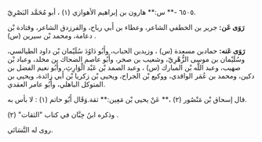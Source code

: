 ٦٥٠٥ -** س:** هارون بن إبراهيم الأهوازي (١) ، أبو مُحَمَّد البَصْرِيّ.

**رَوَى عَن:** جرير بن الخطفي الشاعر، وعطاء بن أَبي رباح، والفرزدق الشاعر، وقتادة بْن دعامة، ومحمد بْن سيرين (س) .

**رَوَى عَنه:** حمادبن مسعدة (س) ، وزيدبن الحباب، وأَبُو دَاوُدَ سُلَيْمان بْن داود الطيالسي، وسُلَيْمان بن موسى الزُّهْرِيّ، وشعيب بن صخر، وأَبُو عاصم الضحاك بن مخلد، وعباد بْن صهيب، وعبد اللَّه بْن المبارك (س) ، وعبد الصمد بْن عَبْد الْوَارِثِ، وأَبُو نعيم الفضل بن دكين، ومحمد بن عُمَر الواقدي، ووكيع بْن الجراح، ويحيى بْن زكريا بْن أَبي زائدة، ويحيى بن المتوكل الباهلي، وأَبُو عامر العقدي.

قال إسحاق بْن مَنْصُور (٢) ،** عَنْ يحيى بْن مَعِين:** ثقة.وَقَال أَبُو حاتم (١) : لا بأس به.

وذكره ابنُ حِبَّان في كتاب "الثقات" (٢) .

روى له النَّسَائي.